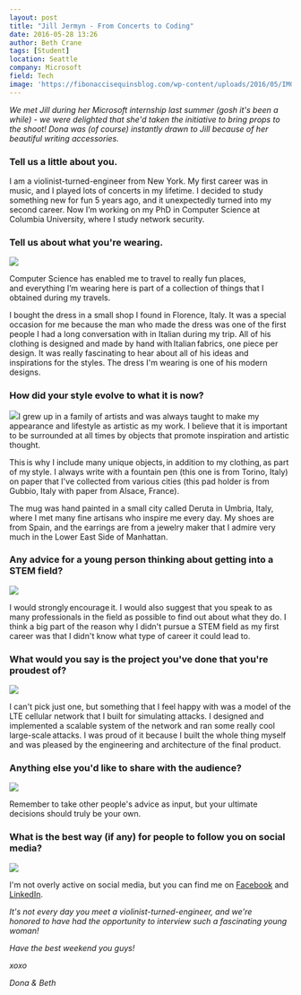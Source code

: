 ```yaml
---
layout: post
title: "Jill Jermyn - From Concerts to Coding"
date: 2016-05-28 13:26
author: Beth Crane
tags: [Student]
location: Seattle
company: Microsoft
field: Tech
image: 'https://fibonaccisequinsblog.com/wp-content/uploads/2016/05/IMG_8781.jpg'
---
```


*We met Jill during her Microsoft internship last summer (gosh it's been a while) - we were delighted that she'd taken the initiative to bring props to the shoot! Dona was (of course) instantly drawn to Jill because of her beautiful writing accessories.*

### Tell us a little about you.

I am a violinist-turned-engineer from New York. My first career was in music, and I played lots of concerts in my lifetime. I decided to study something new for fun 5 years ago, and it unexpectedly turned into my second career. Now I’m working on my PhD in Computer Science at Columbia University, where I study network security.

### Tell us about what you're wearing.

[![](https://fibonaccisequinsblog.com/wp-content/uploads/2016/05/IMG_8817-1024x683.jpg)](https://fibonaccisequinsblog.com/wp-content/uploads/2016/05/IMG_8817.jpg)

Computer Science has enabled me to travel to really fun places, and everything I’m wearing here is part of a collection of things that I obtained during my travels.

I bought the dress in a small shop I found in Florence, Italy. It was a special occasion for me because the man who made the dress was one of the first people I had a long conversation with in Italian during my trip. All of his clothing is designed and made by hand with Italian fabrics, one piece per design. It was really fascinating to hear about all of his ideas and inspirations for the styles. The dress I'm wearing is one of his modern designs.

### How did your style evolve to what it is now?

[![](https://fibonaccisequinsblog.com/wp-content/uploads/2016/05/IMG_8822-1024x683.jpg)](https://fibonaccisequinsblog.com/wp-content/uploads/2016/05/IMG_8822-1024x683.jpg)I grew up in a family of artists and was always taught to make my appearance and lifestyle as artistic as my work. I believe that it is important to be surrounded at all times by objects that promote inspiration and artistic thought.

This is why I include many unique objects, in addition to my clothing, as part of my style. I always write with a fountain pen (this one is from Torino, Italy) on paper that I've collected from various cities (this pad holder is from Gubbio, Italy with paper from Alsace, France).

The mug was hand painted in a small city called Deruta in Umbria, Italy, where I met many fine artisans who inspire me every day. My shoes are from Spain, and the earrings are from a jewelry maker that I admire very much in the Lower East Side of Manhattan.

### Any advice for a young person thinking about getting into a STEM field?

[![](https://fibonaccisequinsblog.com/wp-content/uploads/2016/05/IMG_8771-1024x683.jpg)](https://fibonaccisequinsblog.com/wp-content/uploads/2016/05/IMG_8771.jpg)

I would strongly encourage it. I would also suggest that you speak to as many professionals in the field as possible to find out about what they do. I think a big part of the reason why I didn't pursue a STEM field as my first career was that I didn't know what type of career it could lead to.

### What would you say is the project you've done that you're proudest of?

[![](https://fibonaccisequinsblog.com/wp-content/uploads/2016/05/IMG_8795-683x1024.jpg)](https://fibonaccisequinsblog.com/wp-content/uploads/2016/05/IMG_8795-683x1024.jpg)

I can't pick just one, but something that I feel happy with was a model of the LTE cellular network that I built for simulating attacks. I designed and implemented a scalable system of the network and ran some really cool large-scale attacks. I was proud of it because I built the whole thing myself and was pleased by the engineering and architecture of the final product.

### Anything else you'd like to share with the audience?

[![](https://fibonaccisequinsblog.com/wp-content/uploads/2016/05/IMG_8761-1024x683.jpg)](https://fibonaccisequinsblog.com/wp-content/uploads/2016/05/IMG_8761.jpg)

Remember to take other people's advice as input, but your ultimate decisions should truly be your own.

### What is the best way (if any) for people to follow you on social media?

[![](https://fibonaccisequinsblog.com/wp-content/uploads/2016/05/IMG_8824-1024x683.jpg)](https://fibonaccisequinsblog.com/wp-content/uploads/2016/05/IMG_8824.jpg)

I'm not overly active on social media, but you can find me on [Facebook](https://www.facebook.com/jill.jermyn) and [LinkedIn](https://www.linkedin.com/in/jill-jermyn-20132739).

*It's not every day you meet a violinist-turned-engineer, and we're honored to have had the opportunity to interview such a fascinating young woman!*

*Have the best weekend you guys!*

*xoxo*

*Dona & Beth*

